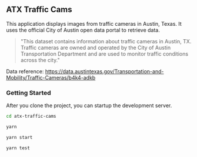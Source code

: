 ## ATX Traffic Cams

This application displays images from traffic cameras in Austin, Texas. It uses the official City of Austin open data portal to retrieve data.

>"This dataset contains information about traffic cameras in Austin, TX. Traffic cameras are owned and operated by the City of Austin Transportation Department and are used to monitor traffic conditions across the city."

Data reference: https://data.austintexas.gov/Transportation-and-Mobility/Traffic-Cameras/b4k4-adkb
### Getting Started
After you clone the project, you can startup the development server.

``` bash
cd atx-traffic-cams
```
``` bash
yarn
```
``` bash
yarn start
```
``` bash
yarn test
```
